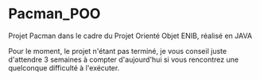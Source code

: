 Pacman_POO
==========

Projet Pacman dans le cadre du Projet Orienté Objet ENIB, réalisé en JAVA

Pour le moment, le projet n'étant pas terminé, je vous conseil juste d'attendre 3 semaines à compter d'aujourd'hui si vous rencontrez une quelconque difficulté à l'exécuter.
